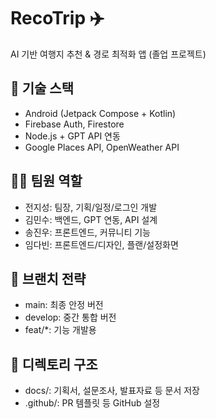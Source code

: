 # RecoTrip ✈️

AI 기반 여행지 추천 & 경로 최적화 앱 (졸업 프로젝트)

## 🔧 기술 스택
- Android (Jetpack Compose + Kotlin)
- Firebase Auth, Firestore
- Node.js + GPT API 연동
- Google Places API, OpenWeather API

## 👨‍💻 팀원 역할
- 전지성: 팀장, 기획/일정/로그인 개발
- 김민수: 백엔드, GPT 연동, API 설계
- 송진우: 프론트엔드, 커뮤니티 기능
- 임다빈: 프론트엔드/디자인, 플랜/설정화면

## 🌱 브랜치 전략
- main: 최종 안정 버전
- develop: 중간 통합 버전
- feat/*: 기능 개발용

## 📂 디렉토리 구조
- docs/: 기획서, 설문조사, 발표자료 등 문서 저장
- .github/: PR 템플릿 등 GitHub 설정
